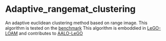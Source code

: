 # Adaptive_rangemat_clustering
An adaptive euclidean clustering method based on range image. This algorithm is tested on the [benchmark](https://github.com/cavayangtao/lidar_clustering_bench.git)  This algorithm is emboddied in [LeGO-LOAM](https://github.com/url-kaist/AlterGround-LeGO-LOAM) and contributes to [AALO-LeGO](https://github.com/jimazeyu/AALO-LeGO)
